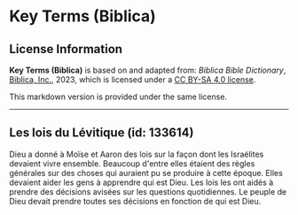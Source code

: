 # Key Terms (Biblica)

## License Information

**Key Terms (Biblica)** is based on and adapted from: _Biblica Bible Dictionary_, [Biblica, Inc.](https://www.biblica.com/), 2023, which is licensed under a [CC BY-SA 4.0 license](https://creativecommons.org/licenses/by-sa/4.0/legalcode.en).

This markdown version is provided under the same license.



--------------------------------

## Les lois du Lévitique (id: 133614)

Dieu a donné à Moïse et Aaron des lois sur la façon dont les Israélites devaient vivre ensemble. Beaucoup d'entre elles étaient des règles générales sur des choses qui auraient pu se produire à cette époque. Elles devaient aider les gens à apprendre qui est Dieu. Les lois les ont aidés à prendre des décisions avisées sur les questions quotidiennes. Le peuple de Dieu devait prendre toutes ses décisions en fonction de qui est Dieu.


